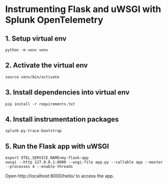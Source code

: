 # Instrumenting Flask and uWSGI with Splunk OpenTelemetry

## 1. Setup virtual env

```
python -m venv venv
```

## 2. Activate the virtual env

```
source venv/bin/activate
```

## 3. Install dependencies into virtual env

```
pip install -r requirements.txt
```

## 4. Install instrumentation packages

```
splunk-py-trace-bootstrap
```

## 5. Run the Flask app with uWSGI

```
export OTEL_SERVICE_NAME=my-flask-app
uwsgi --http 127.0.0.1:8000 --wsgi-file app.py --callable app --master --processes 4 --enable-threads
```

Open http://localhost:8000/hello/ to access the app.

